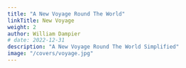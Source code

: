 ```yaml
---
title: "A New Voyage Round The World"
linkTitle: New Voyage
weight: 2
author: William Dampier
# date: 2022-12-31
description: "A New Voyage Round The World Simplified"
image: "/covers/voyage.jpg"
---
```


